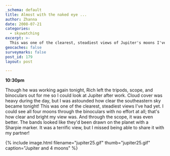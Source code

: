 ```yaml
---
_schema: default
title: Almost with the naked eye ...
author: Zhanna
date: 2008-07-21
categories:
  - skywatching  
excerpt: >- 
  This was one of the clearest, steadiest views of Jupiter's moons I've had yet.
geocaches: false
surveymarks: false
post_id: 179
layout: post

---
```


**10:30pm**

Though he was working again tonight, Rich left the tripods, scope, and binoculars out for me so I could look at Jupiter after work.  Cloud cover was heavy during the day, but I was astounded how clear the southeastern sky became tonight!  This was one of the clearest, steadiest views I've had yet.  I could see all four moons through the binoculars with no effort at all; that's how clear and bright my view was.  And through the scope, it was even better.  The bands looked like they'd been drawn on the planet with a Sharpie marker.  It was a terrific view, but I missed being able to share it with my partner!

{% include image.html filename="jupiter25.gif" thumb="jupiter25.gif" caption="Jupiter and 4 moons" %}